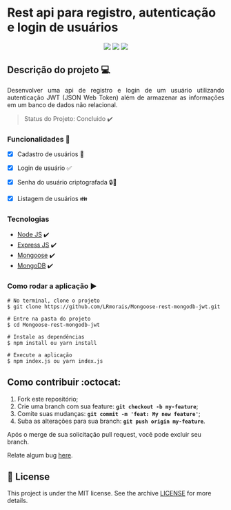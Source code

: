 # Rest api para registro, autenticação e login de usuários

<p align="center">
    <img src="https://img.shields.io/static/v1?label=ExpressJS&message=framework&color=green&style=for-the-badge&logo=node.js" style="display: inline;"/>
    <img src="https://img.shields.io/static/v1?label=Mongoose&message=ODM&color=green&style=for-the-badge&logo=node.js" style="display: inline;"/>
    <img src="https://img.shields.io/static/v1?label=MongoDB&message=database&color=green&style=for-the-badge&logo=mongodb" style="display: inline;"/>
</p>

##  Descrição do projeto 💻
<p align="justify"> Desenvolver uma api de registro e login de um usuário utilizando autenticação JWT (JSON Web Token) além de armazenar as informações em um banco de dados não relacional.</p>

> Status do Projeto: Concluido :heavy_check_mark:

### Funcionalidades :rocket:

- [X] Cadastro de usuários :man:
- [X] Login de usuário ✅
- [X] Senha do usuário criptografada 🔒🔑
- [X] Listagem de usuários :family:


### Tecnologias
- [Node JS](https://nodejs.org/en/about/) :heavy_check_mark:
- [Express JS](https://expressjs.com/pt-br/) :heavy_check_mark:
- [Mongoose](https://mongoosejs.com/) :heavy_check_mark:
- [MongoDB](https://www.mongodb.com/3) :heavy_check_mark:

### Como rodar a aplicação :arrow_forward:
```
# No terminal, clone o projeto
$ git clone https://github.com/LRmorais/Mongoose-rest-mongodb-jwt.git

# Entre na pasta do projeto
$ cd Mongoose-rest-mongodb-jwt

# Instale as dependências
$ npm install ou yarn install

# Execute a aplicação
$ npm index.js ou yarn index.js 
```
##  Como contribuir :octocat:
1. Fork este repositório;
2. Crie uma branch com sua feature: **`git checkout -b my-feature`**;
3. Comite suas mudanças: **`git commit -m 'feat: My new feature'`**;
4. Suba as alterações para sua branch: **`git push origin my-feature`**.

Após o merge de sua solicitação pull request, você pode excluir seu branch.

Relate algum bug [here](https://github.com/LRmorais/Mongoose-rest-mongodb-jwt/issues).

## 📝 License

This project is under the MIT license. See the archive [LICENSE](https://github.com/LRmorais/Mongoose-rest-mongodb-jwt/blob/main/LICENSE) for more details.
